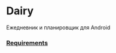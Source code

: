 # Dairy

Ежедневник и планировщик для Android

### [Requirements](https://github.com/TomOlga/Dairy/blob/master/Documents/Requirements/Requirements.md)

